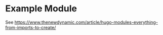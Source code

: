 # Example Module

See https://www.thenewdynamic.com/article/hugo-modules-everything-from-imports-to-create/
